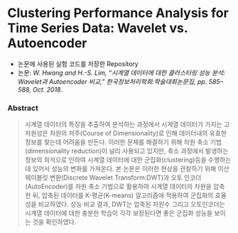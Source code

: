 # Clustering Performance Analysis for Time Series Data: Wavelet vs. Autoencoder
* 논문에 사용된 실험 코드를 저장한 Repository
* 논문: *W. Hwang and H.-S. Lim, “시계열 데이터에 대한 클러스터링 성능 분석: Wavelet과 Autoencoder 비교,” 한국정보처리학회:학술대회논문집, pp. 585–588, Oct. 2018*.
### Abstract
> 시계열 데이터의 특징을 추출하여 분석하는 과정에서 시게열 데이터가 가지는 고차원성은 차원의 저주(Course of Dimensionality)로 인해 데이터내의 유효한 정보를 찾는데 어려움을 만든다. 이러한 문제를 해결하기 위해 차원 축소 기법(dimensionality reduction)이 널리 사용되고 있지만, 축소 과정에서 발생하는 정보의 희석으로 인하여 시계열 데이터에 대한 군집화(clustering)등을 수행하는데 있어서 성능의 변화를 가져온다. 본 논문은 이러한 현상을 관찰하기 위해 이산 웨이블릿 변환(Discrete Wavelet Transform:DWT)과 오토 인코더(AutoEncoder)를 차원 축소 기법으로 활용하여 시계열 데이터의 차원을 압축 한 뒤, 압축된 데이터를 K-평균(K-means) 알고리즘에 적용하여 군집화의 효율성을 비교하였다. 성능 비교 결과, DWT는 압축된 차원수 그리고 오토인코더는 시계열 데이터에 대한 충분한 학습이 각각 보장된다면 좋은 군집화 성능을 보이는 것을 확인하였다.


